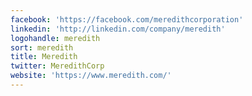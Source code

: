 ```yaml
---
facebook: 'https://facebook.com/meredithcorporation'
linkedin: 'http://linkedin.com/company/meredith'
logohandle: meredith
sort: meredith
title: Meredith
twitter: MeredithCorp
website: 'https://www.meredith.com/'
---
```

